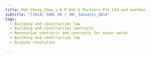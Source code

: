 ```yaml
---
title: Poh Cheng Chew v K P Koh & Partners Pte Ltd and another 
subtitle: "[2014] SGHC 20 / 30\_January\_2014"
tags:
  - Building and construction law
  - Building and construction contracts
  - Renovation contracts and contracts for minor works
  - Building and construction law
  - Dispute resolution

---
```


